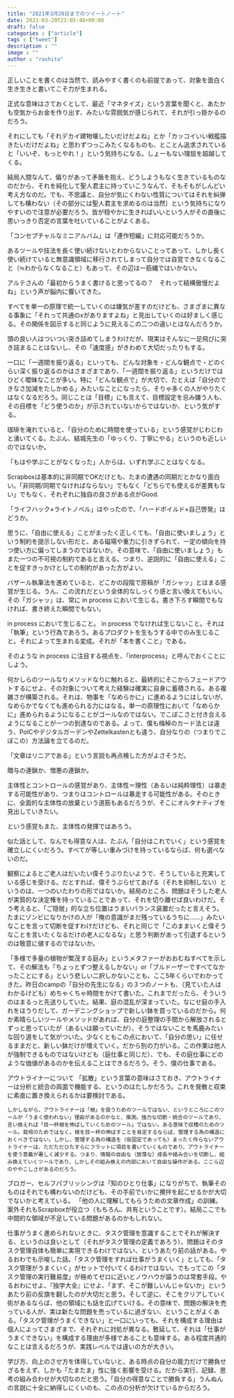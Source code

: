 ```yaml
---
title: "2021年3月20日までのツイートノート"
date: 2021-03-20T23:05:48+09:00
draft: false
categories : ["article"]
tags : ["tweet"]
description : ""
image : ""
author : "rashita"
---
```


正しいことを書くのは当然で、読みやすく書くのも前提であって、対象を面白く生き生きと書いてこそ力が生まれる。

正式な意味はさておくとして、最近「マネタイズ」という言葉を聞くと、あたかも空気からお金を作り出す、みたいな雰囲気が感じられて、それが引っ掛かるのだろう。

それにしても「それデカイ建物壊したいだけだよね」とか「カッコイいい戦艦描きたいだけだよね」と思わずつっこみたくなるものも、とことん追求されていると「いいぞ、もっとやれ！」という気持ちになる。しょーもない理屈を超越してくる。

結局人間なんて、偏りがあって矛盾を抱え、どうしようもなく生きているものなのだから、それを純化して聖人君主に持っていこうなんて、そもそもがしんどい考え方なのだ。でも、不思議と、自分が気にくわない性質についてはそれを糾弾しても構わない（その部分には聖人君主を求めるのは当然）という気持ちになりやすいので注意が必要だろう。皆が穏やかに生きればいいという人がその直後に思いっきり否定の言葉を吐いていることがよくある。

「コンセプチャルなミニアルバム」は「連作短編」に対応可能だろうか。

あるツールや技法を長く使い続けないとわからないことってあって、しかし長く使い続けていると無意識領域に移行されてしまって自分では自覚できなくなること（≒わからなくなること）もあって、その辺は一筋縄ではいかない。

アルテさんの「最初からうまく書けると思ってるの？　それって結構傲慢だよね」という声が脳内に響いてきた。

すべてを単一の原理で統一していくのは嫌気が差すのだけども、さまざまに異なる事象に「それって共通のxがありますよね」と見出していくのは好ましく感じる。その関係を図示すると同じように見えるこの二つの違いとはなんだろうか。

頭の良い人はついつい突き詰めてしまうわけだが、現実はそんなに一足飛びに突き詰まることはないし、その「速度感」がきわめて大切だったりもする。

一口に「一週間を振り返る」といっても、どんな対象を・どんな観点で・どのくらい深く振り返るのかはさまざまであり、「一週間を振り返る」というだけではひどく曖昧なことが多い。特に「どんな観点で」が大切で、たとえば「自分のできなさ加減をたしかめる」みたいなことになったら、そりゃ多くの人がやりたくはなくなるだろう。同じことは「目標」にも言えて、目標設定を忌み嫌う人も、その目標を「どう使うのか」が示されていないからではないか、という気がする。

珈琲を淹れていると、「自分のために時間を使っている」という感覚がじわじわと湧いてくる。たぶん、結城先生の「ゆっくり、丁寧にやる」というのも近しいのではないか。

「もはや学ぶことがなくなった」人からは、いずれ学ぶことはなくなる。

Scrapboxは基本的に非同期でOKだけとも、たまの遭遇の同期だとかなり面白い。「非同期/同期でなければならない」でもなく「どちらでも使えるが差異もない」でもなく、それぞれに独自の良さがある点がGood.

「ライフハック×ライトノベル」はやったので、「ハードボイルド×自己啓発」はどうか。


思うに、「自由に使える」ことがまったく正しくても、「自由に使いましょう」という制約を提示しない形だと、ある磁場や重力に引きずられて、一定の傾向を持つ使い方に偏ってしまうのではないか。その意味で、「自由に使いましょう」もまた一つの不可視の制約であると言える。つまり、逆説的に「自由に使える」ことを促すきっかけとしての制約があった方がよい。

バザール執筆法を進めていると、どこかの段階で原稿が「ガシャッ」とはまる感覚が生じる。うん、この流れだという全体的なしっくり感と言い換えてもいい。その「ガシャッ」は、常に in process において生じる。書き下ろす瞬間でもなければ、書き終えた瞬間でもない。

in process において生じること。 in process でなければ生じないこと。それは「執筆」という行為であろう。あるプロダクトを生もうする中でのみ生じること。それによって生まれる変成。それが「本を書くこと」である。

そのような in process に注目する視点を、「interprocess」と呼んでおくことにしよう。

何かしらのツールなりメソッドなりに触れると、最終的にそこからフェードアウトするにせよ、その対象について考えた経験は確実に自身に蓄積される。ある複雑さが構築される。それは、物事を「なめらかに」に進めるようにはしないが、なめらかでなくても進められる力にはなる。単一の原理性において「なめらかに」進められるようになることがゴールなのではない。でこぼこさと付き合えるようになることが一つの到達なのである。よって、僕も梅棹のカード法とは違う、PoICやデジタルガーデンやZettelkastenとも違う、自分なりの（つまりでこぼこの）方法論を立てるのだ。

「文章はリニアである」という言説も再点検した方がよさそうだ。

贈与の連鎖か、憎悪の連鎖か。

主体性とコントロールの感覚があり、主体性＝理性（あるいは純粋理性）は暴走する可能性があり、つまりはコントロールは暴走する可能性がある。そのときに、全面的な主体性の放棄という道筋もあるだろうが、そこにオルタナティブを見出していきたい。

という感覚もまた、主体性の発揮ではあろう。

似た話として、なんでも得意な人は、たぶん「自分はこれでいく」という感覚を確立しにくいだろう。すべてが等しい重みづけを持っているならば、何も選べないのだ。

観察によるとご老人はだいたい偉そうぶりたいようで、そうしていると充実している感じを受ける。だとすれば、偉そうぶらせてあげる（それを抑制しない）というのは、一つのいたわりの形ではないか。結局のところ、問題はそうした老人が実質的な決定権を持っていることであって、それを切り離せば良いわけだ。そう考えると、「ご隠居」的な立ち位置はうまいバランス装置だったと言えそう。たまにゾンビになりかけの人が「俺の意識がまだ残っているうちに……」みたいなことを言って切断を促すわけだけども、それと同じで「このままいくと偉そうなことを言いたくなるだけの老人になるな」と思う判断があって引退するというのは敬意に値するのではないか。

「多様で多量の植物が繁茂する庭み」というメタファーがおおむねすべてを示して、その解法も「ちょっとずつ整えるしかない」or「ブルドーザーですべてなかったことにする」という悲しい二択しかないことも、ここ5年くらいでわかってきた。昨日のcampの「自分の先生になる」の３つのノートも、（見ていた人はわかるけども）めちゃくちゃ時間をかけて書いた。これまでだったら、そういうのはまるっと先送りしていた。結果、庭の混乱が深まっていた。なにせ庭の手入れをほうりだして、ガーデニングショップで新しい鉢を買っているのだから。何か素晴らしいツールやメソッドがあれば、自分の庭整理の手間から解放されるとずっと思っていたが（あるいは願っていたが）、そうではないことを馬鹿みたいな回り道をして気がついた。少なくともこの点において、「自分の思い」に任せるままだと、新しい鉢だけが増えていく。だから別の力がいる。この作業は他人が強制できるものではないけども（庭仕事と同じだ）、でも、その庭仕事にどのような価値があるのかを伝えることはできるだろう。そう、僕の仕事である。

アウトライナーについて
    「拡散」という言葉の意味はさておき、アウトライナーは分析と統合の両面で機能する、というのはたしかだろう。これを発散と収束に素直に置き換えられるかは要検討である。

    しかしながら、アウトライナーは「根」を扱うためのツールではない、というところにこのツールが「うまく使われない」理由があるのかなと、推測。強力な切断・統合のツールであり、言い換えれば「目一杯根を伸ばしていくためのツール」ではない。ある意味で収穫のためのツール。栽培のためではなく。根を目一杯の伸ばすことを肯定するならば、管理する為の構造におくべきではない。しかし、管理する為の構造を（仮固定であっても）まったく作らないアウトライナーは、ただただひたすらにフラットに項目を書いていくものであり、アウトライナーを使う意義が著しく減少する。つまり、情報の自由な（放蕩な）成長や絡み合いを切断し、組み換えていくツールであり、しかしその組み換えの内部において自由な操作がある。ここら辺のややこしさがあるのだろう。

ブロガー、セルフパブリッシングは「知のひとり仕事」になりがちで、執筆そのものはそれでも構わないのだけども、その手前でいかに攪拌を起こせるかが大切でないかと考えている。
「他の人に理解してもらうための文章作成」の訓練。案外それもScrapboxが役立つ（もちろん、共有ということです）。結局ここでも中間的な領域が不足している問題があるのかもしれない。

仕事がうまく進められないときに、タスク管理を意識することでそれが解決する、というのは良いとして（それがタスク管理の定義であろう）、問題はそのタスク管理自体も簡単に実現できるわけではない、というあたり前の話がある。やるおわでも示唆した話。「タスク管理をすれば仕事がうまくいく」としても、「タスク管理がうまくいく」がセットで付いてくるわけではない。でもってこの「タスク管理の実行難易度」が極めてゼロに近いとノウハウが謳うのは常套手段。やるおわにせよ、『独学大全』にせよ、「まず、そこが難しいんじゃないか」というあたり前の反旗を翻したのが大切だと思う。そして逆に、そこをクリアしていく術があるならば、他の領域にも話を広げていける。その意味で、問題の解決を売っている人が、実は新たな問題を売っているに過ぎない、ということがよくある。「タスク管理がうまくできない」と一口にいっても、それを構成する理由は個人によってさまざまで、それぞれに対処が異なる。敷延して、それは「仕事がうまくできない」を構成する理由が多様であることも意味する。ある程度共通的なことは言えるだろうが、実践レベルでは違いの方が大きい。

学び方、向上のさせ方を体得していないと、ある時点の自分の能力だけで勝負せざるをえず、しかも「たまたま」性に強く影響を受ける。だから実行、記録、思考の組み合わせが大切なのだと思う。「自分の得意なことで勝負する」うんぬんの言説に十全に納得しにくいのも、この点の分析が欠けているからだろう。
